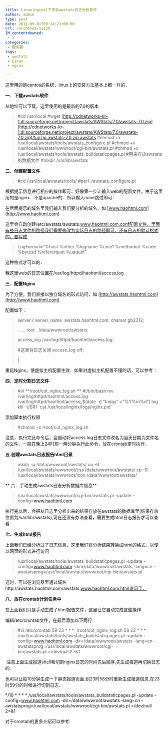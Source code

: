 ```yaml
---
title: Linux(nginx)下安装awstats日志分析软件
author: admin
type: post
date: 2011-09-01T09:24:21+00:00
url: /archives/11129
IM_contentdowned:
 - 1
categories:
 - 服务器
tags:
 - awstats
 - Linux
 - nginx

---
```

这里用的是centos的系统，linux上的安装方法基本上都一样的．

**一．下载awstats软件**

从地址可以下载，这里使用的是最新的7.0的版本

> #cd /usr/local
> #wget [http://cdnetworks-kr-1.dl.sourceforge.net/project/awstats/AWStats/7.0/awstats-7.0.zip](http://cdnetworks-kr-1.dl.sourceforge.net/project/awstats/AWStats/7.0/awstats-7.0.zip)#unzip awstats-7.0.zip awstats
> #chmod +x /usr/local/awstats/tools/awstats_configure.pl
> #chmod +x /usr/local/awstats/wwwroot/cgi-bin/awstats.pl
> #chmod +x /usr/local/awstats/tools/awstats_buildstaticpages.pl
> #用来存放swstats的数据文件
> #mkdir /var/lib/awstats

**二．创建配置文件**

> #cd /usr/local/awstats/tools/
> #perl ./awstats_configure.pl

根据提示信息进行相应的操作即可．好像第一步让输入web的配置文件，由于这里用的是nginx．不是apache的．所以输入none跳过即可．

在后面提示的域名里我们输入我们要分析的域名，如 [www.haohtml.com](http://www.haohtml.com)

这里会自动创建/etc/awstats/awstats.www.haohtml.com.conf配置文件．里面有些日志文件的路径我们需要修改为实际日志的路径即可．还有日志的默认格式的，要写成

> LogFormat=”%host %other %logname %time1 %methodurl %code %bytesd %refererquot %uaquot”

这种格式才可以的．

我这里web的日志位置在/var/log/httpd/haohtml/access.log

**三．配置Nginx**

为了方便，我们直接以独立域名的形式访问，如 [http://awstats.haohtml.com](http://www.haohtml.com)

配置如下：

> server {
> server_name  awstats.haohtml.com;
> charset gb2312;
>
> ……
> root   /data/wwwroot/awstats;
>
> access_log /var/log/httpd/haohtml/access.log;
>
> #这里将日志关闭
> access_log off;
>
> }

重启Nginx，便虚拟主机配置生效．如果对虚拟主机配置不懂的话，可以参考：

**四．定时分割日志文件**

> #vi **/root/cut\_nginx\_log.sh
>** #!/bin/bash
> mv /var/log/httpd/haothml/access.log /var/log/httpd/haothml/access_$(date -d “today” +”%Y%m%d”).log
> kill -USR1 \`cat /usr/local/nginx/logs/nginx.pid\`

添加脚本执行权限

> #chmod +x /root/cut\_nginx\_log.sh

注意，执行完此命令后，会自动将access.log日志文件改名为当天日期为文件名的文件．一般在晚上24时前一两分钟执行此命令，放在crontab定时执行．

**五.创建awstats日志报告html目录**

> mkdir -p /data/wwwroot/awstats/
> cp -R /usr/local/awstats/wwwroot/css /data/wwwroot/awstats/
> cp -R /usr/local/awstats/wwwroot/icon /data/wwwroot/awstats/

** 六．手动生成awstats日志分析数据库信息**

> /usr/local/awstats/wwwroot/cgi-bin/awstats.pl -update -config=www.haohtml.com

执行完以后，会把从日志里分析出来的结果存放在awstats的数据库里(结果存放位置为/var/lib/awstats),现在还没有办法查看，需要生成html日志报告才可以查看.

**七．生成html报告**

上面我们已经分析过了日志信息，这里我们将分析结果转换成html的格式，以便以网页的形式进行访问

> /usr/local/awstats/tools/awstats_buildstaticpages.pl -update -config=www.haohtml.com -dir=/data/wwwroot/awstats -lang=cn -awstatsprog=/usr/local/awstats/wwwroot/cgi-bin/awstats.pl

这时，可以在浏览器里通过域名http://awstats.haohtml.com/awstats.www.haohtml.com.html访问了．

**八．放在crontab计划任务中**

在上面我们只是手动生成了html报告文件，这里让它自动完成这些操作.

编辑/etc/crontab文件，在最后添加以下两行

> #vi /etc/crontab
> 59 23 \* \* *  /root/cut\_nginx\_log.sh
> 58 23 \* \* * /usr/local/awstats/tools/awstats_buildstaticpages.pl -update -config=www.haohtml.com -dir=/data/wwwroot/awstats -lang=cn -awstatsprog=/usr/local/awstats/wwwroot/cgi-bin/awstats.pl >/dev/null 2>&1

 注意上面生成报道shell和切割nginx日志的时间先后顺序,先生成报道再切换日志的.

也可以让每10分钟生成一下静态报道页面.到23时58分时重新生成报道信息,在23时59分的时候进行切割日志.

\*/10 \* \* \* * /usr/local/awstats/tools/awstats_buildstaticpages.pl -update -config=www.haohtml.com -dir=/data/wwwroot/awstats -lang=cn -awstatsprog=/usr/local/awstats/wwwroot/cgi-bin/awstats.pl >/dev/null 2>&1

对于crontab的更多介绍可以参考:
